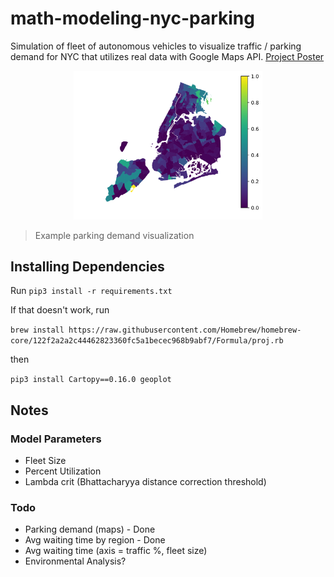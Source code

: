 # math-modeling-nyc-parking

Simulation of fleet of autonomous vehicles to visualize traffic / parking demand for NYC that utilizes real data with Google Maps API. [Project Poster](https://github.com/chrisdruta/math-modeling-nyc-parking/blob/master/images/poster.pdf "Poster")

<p align="center">
    <img src="https://raw.githubusercontent.com/chrisdruta/math-modeling-nyc-parking/master/images/1.png" width="60%">
</p>

> Example parking demand visualization

## Installing Dependencies

 Run `pip3 install -r requirements.txt`

 If that doesn't work, run
 
 `brew install https://raw.githubusercontent.com/Homebrew/homebrew-core/122f2a2a2c44462823360fc5a1becec968b9abf7/Formula/proj.rb`
 
 then
 
 `pip3 install Cartopy==0.16.0 geoplot`

## Notes

### Model Parameters

* Fleet Size
* Percent Utilization
* Lambda crit (Bhattacharyya distance correction threshold)

### Todo

* Parking demand (maps) - Done
* Avg waiting time by region - Done
* Avg waiting time (axis = traffic %, fleet size)
* Environmental Analysis?
